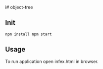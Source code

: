 i# object-tree

## Init

`npm install
 npm start
`

## Usage

To run application open infex.html in browser.

